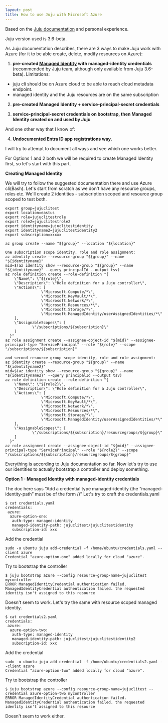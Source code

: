 ```yaml
---
layout: post
title: How to use Juju with Microsoft Azure
---
```


Based on the [Juju documentation](https://juju.is/docs/juju/microsoft-azure) and personal experience.

Juju version used is 3.6-beta.

As Juju documentation describes, there are 3 ways to make Juju work with Azure
(for it to be able create, delete, modify resources on Azure):

1. **pre-created [Managed Identity](https://learn.microsoft.com/en-us/entra/identity/managed-identities-azure-resources/overview) with managed-identity credentials** (recommended by Juju team, although only available from Juju 3.6-beta).
Limitations: 
- juju cli should be on Azure cloud to be able to reach cloud metadata endpoint.
- managed identity and the Juju resources are on the same subscription
2. **pre-created Managed Identity + service-principal-secret credentials**
   
3. **service-principal-secret credentials on bootstrap, then Managed Identity created on and used by Juju** 

And one other way that I know of:

4. **Undocumented Entra ID app registrations way**.

I will try to attempt to document all ways and see which one works better.

For Options 1 and 2 both we will be required to create Managed Identity first, so let's start with this part.

**Creating Managed Identity**

We will try to follow the suggested documentation there and use Azure cli(Bash).
Let's start from scratch as we don't have any resource groups, roles etc.
We'll create 2 identities - subscription scoped and resource group scoped to test both.

```
export group=jujuclitest
export location=eastus
export role=jujuclitestrole
export role2=jujuclitestrole2
export identityname=jujuclitestidentity
export identityname2=jujuclitestidentity2
export subscription=xxxxx

az group create --name "${group}" --location "${location}"

One subscription scope identity, role and role assignment:
az identity create --resource-group "${group}" --name "${identityname}"
mid=$(az identity show --resource-group "${group}" --name "${identityname}" --query principalId --output tsv)
az role definition create --role-definition "{
  	\"Name\": \"${role}\",
  	\"Description\": \"Role definition for a Juju controller\",
  	\"Actions\": [
            	\"Microsoft.Compute/*\",
            	\"Microsoft.KeyVault/*\",
            	\"Microsoft.Network/*\",
            	\"Microsoft.Resources/*\",
            	\"Microsoft.Storage/*\",
            	\"Microsoft.ManagedIdentity/userAssignedIdentities/*\"
  	],
  	\"AssignableScopes\": [
        	\"/subscriptions/${subscription}\"
  	]
  }"
az role assignment create --assignee-object-id "${mid}" --assignee-principal-type "ServicePrincipal" --role "${role}" --scope "/subscriptions/${subscription}"

and second resource group scope identity, role and role assignment:
az identity create --resource-group "${group}" --name "${identityname2}"
mid=$(az identity show --resource-group "${group}" --name "${identityname2}" --query principalId --output tsv)
az role definition create --role-definition "{
  	\"Name\": \"${role2}\",
  	\"Description\": \"Role definition for a Juju controller\",
  	\"Actions\": [
            	\"Microsoft.Compute/*\",
            	\"Microsoft.KeyVault/*\",
            	\"Microsoft.Network/*\",
            	\"Microsoft.Resources/*\",
            	\"Microsoft.Storage/*\",
            	\"Microsoft.ManagedIdentity/userAssignedIdentities/*\"
  	],
  	\"AssignableScopes\": [
        	\"/subscriptions/${subscription}/resourcegroups/${group}\"
  	]
  }"
az role assignment create --assignee-object-id "${mid}" --assignee-principal-type "ServicePrincipal" --role "${role2}" --scope "/subscriptions/${subscription}/resourcegroups/${group}"

```
Everything is according to Juju documentation so far.
Now let's try to use our identities to actually bootstrap a controller and deploy something.

**Option 1 - Managed Identity with managed-identity credentials**

The doc here says "Add a credential type managed-identity 
(the “managed-identity-path” must be of the form <resourcegroup>/<identityname>)"
Let's try to craft the credentials.yaml
```
$ cat credentials.yaml
credentials:
 azure:
  azure-option-one:
   auth-type: managed-identity
   managed-identity-path: jujuclitest/jujuclitestidentity
   subscription-id: xxx
```

Add the credential
```
sudo -u ubuntu juju add-credential -f /home/ubuntu/credentials.yaml --client azure
Credential "azure-option-one" added locally for cloud "azure".
```

Try to bootstrap the controller
```
$ juju bootstrap azure --config resource-group-name=jujuclitest mycontroller
ERROR ManagedIdentityCredential authentication failed. ManagedIdentityCredential authentication failed. the requested identity isn't assigned to this resource
```
Doesn't seem to work.
Let's try the same with resource scoped managed identity.
```
$ cat credentials2.yaml
credentials:
 azure:
  azure-option-two:
   auth-type: managed-identity
   managed-identity-path: jujuclitest/jujuclitestidentity2
   subscription-id: xxx
```

Add the credential
```
sudo -u ubuntu juju add-credential -f /home/ubuntu/credentials2.yaml --client azure
Credential "azure-option-two" added locally for cloud "azure".
```

Try to bootstrap the controller
```
$ juju bootstrap azure --config resource-group-name=jujuclitest --credential azure-option-two mycontroller
ERROR ManagedIdentityCredential authentication failed. ManagedIdentityCredential authentication failed. the requested identity isn't assigned to this resource
```
Doesn't seem to work either.


